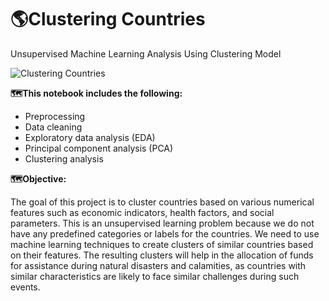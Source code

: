 # 🌎Clustering Countries 
Unsupervised Machine Learning Analysis Using Clustering Model

![Clustering Countries](https://user-images.githubusercontent.com/105715834/233062021-27a31cf2-ec26-4721-adef-c484becc0ba2.gif)

**🗺️This notebook includes the following:**

- Preprocessing
- Data cleaning
- Exploratory data analysis (EDA)
- Principal component analysis (PCA)
- Clustering analysis

**🗺️Objective:**

The goal of this project is to cluster countries based on various numerical features such as economic indicators, health factors, and social parameters. This is an unsupervised learning problem because we do not have any predefined categories or labels for the countries. We need to use machine learning techniques to create clusters of similar countries based on their features. The resulting clusters will help in the allocation of funds for assistance during natural disasters and calamities, as countries with similar characteristics are likely to face similar challenges during such events.
